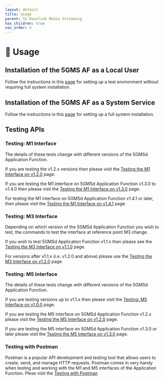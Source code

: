 ```yaml
---
layout: default
title: Usage
parent: 5G Downlink Media Streaming
has_children: true
nav_order: 4
---
```

# 🚧 Usage

## Installation of the 5GMS AF as a Local User
Follow the instructions in this [page](testing/installation-local-user-5GMSAF.html) for setting up a test environment without requiring full
system installation.

## Installation of the 5GMS AF as a System Service
Follow the instructions in this [page](testing/installation-system-service-5GMSAF.html) for setting up a full system installation.

## Testing APIs

### Testing: M1 Interface

The details of these tests change with different versions of the 5GMSd Application Function.

If you are testing the v1.2.x versions then please visit the [Testing the M1 Interface on v1.2.0](testing/testing-m1-v120.html)
page.

If you are testing the M1 interface on 5GMSd Application Function v1.3.0 to v1.4.0 then please visit the
[Testing the M1 Interface on v1.3.0](testing/testing-m1-v130.html) page.

For testing the M1 interface on 5GMSd Application Function v1.4.1 or later, then please visit the
[Testing the M1 Interface on v1.4.1](testing/testing-m1-v141.html) page.

### Testing: M3 Interface

Depending on which version of the 5GMSd Application Function you wish to test, the commands to test the interface at reference point M3 change.

If you wish to test 5GMSd Application Function v1.1.x then please see the [Testing the M3 Interface on v1.1.0](testing/testing-m3-v110.html) page.

For versions after v1.1.x (i.e. v1.2.0 and above) please use the [Testing the M3 Interface on v1.2.0](testing/testing-m3-v120.html) page.

### Testing: M5 Interface

The details of these tests change with different versions of the 5GMSd Application Function.

If you are testing versions up to v1.1.x then please visit the [Testing: M5 Interface on v1.0.0](testing/testing-m5-v100.html) page.

If you are testing the M5 interface on 5GMSd Application Function v1.2.x please visit the
[Testing the M5 Interface on v1.2.0](testing/testing-m5-v120.html) page.

If you are testing the M5 interface on 5GMSd Application Function v1.3.0 or later please visit the
[Testing the M5 Interface on v1.3.0](testing/testing-m5-v130.html) page.

### Testing with Postman

Postman is a popular API development and testing tool that allows users to create, send, and manage HTTP requests. Postman comes in very handy when testing and working with the M1 and M5 interfaces of the Application Function. Plese visit the [Testing with Postman](testing/testing-postman.html)
